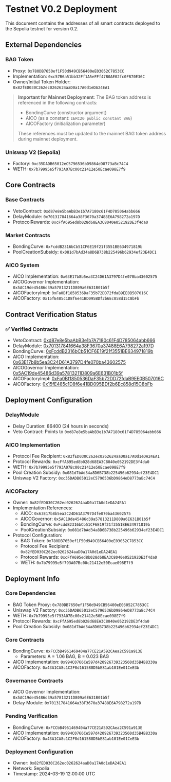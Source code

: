 # Testnet V0.2 Deployment

This document contains the addresses of all smart contracts deployed to the Sepolia testnet for version 0.2.

## External Dependencies

### BAG Token
- Proxy: `0x780DB7650ef1F50d949CB56400eE03052C7853CC`
- Implementation: `0xc57B6a51bb32Ff1A5eFFf47B0AE02fc0FB70E36C`
- Owner/Initial Token Holder: `0x82fED030C262ec0262624aaD0a17A0d1eDA24EA1`

> **Important for Mainnet Deployment**: The BAG token address is referenced in the following contracts:
> - BondingCurve (constructor argument)
> - AICO (as a constant: `IERC20 public constant BAG`)
> - AICOFactory (initialization parameter)
>
> These references must be updated to the mainnet BAG token address during mainnet deployment.

### Uniswap V2 (Sepolia)
- Factory: `0xc35DADB65012eC5796536bD9864eD8773aBc74C4`
- WETH: `0x7b79995e5f793A07Bc00c21412e50Ecae098E7f9`

## Core Contracts

### Base Contracts
- VetoContract: `0xd87e8e5baAbB3e1b7A7180c61F4D785064abb666`
- DelayModule: `0x701317841664a38F3670a37488E6A798272a197D`
- ProtocolRewards: `0xcFfA695ed8b028d68EA3C8040e052192DE3f4da0`

### Market Contracts
- BondingCurve: `0xFcddB2316bCb51CF6E19f21f3551BE634971819b`
- PoolCreationSubsidy: `0x081d7bAd34a8D6B738b225496b62934ef23E4DC1`

### AICO System
- AICO Implementation: `0x63E17b8b5ea3C24D61A3797D4fe070ba43602575`
- AICOGovernor Implementation: `0x5AC19de45486d39a57813211D809a6E631B01b5f`
- AICOFactoryImpl: `0xFa0Bf1850536DaF35b72DD72fdaB9EE0B507016C`
- AICOFactory: `0x15fE485c1D8f6e41BD095BDf2b6Ec858d15C8bFb`

## Contract Verification Status

### ✅ Verified Contracts
- VetoContract: [0xd87e8e5baAbB3e1b7A7180c61F4D785064abb666](https://sepolia.etherscan.io/address/0xd87e8e5baAbB3e1b7A7180c61F4D785064abb666#code)
- DelayModule: [0x701317841664a38F3670a37488E6A798272a197D](https://sepolia.etherscan.io/address/0x701317841664a38F3670a37488E6A798272a197D#code)
- BondingCurve: [0xFcddB2316bCb51CF6E19f21f3551BE634971819b](https://sepolia.etherscan.io/address/0xFcddB2316bCb51CF6E19f21f3551BE634971819b#code)
- AICO Implementation: [0x63E17b8b5ea3C24D61A3797D4fe070ba43602575](https://sepolia.etherscan.io/address/0x63E17b8b5ea3C24D61A3797D4fe070ba43602575#code)
- AICOGovernor Implementation: [0x5AC19de45486d39a57813211D809a6E631B01b5f](https://sepolia.etherscan.io/address/0x5AC19de45486d39a57813211D809a6E631B01b5f#code)
- AICOFactoryImpl: [0xFa0Bf1850536DaF35b72DD72fdaB9EE0B507016C](https://sepolia.etherscan.io/address/0xFa0Bf1850536DaF35b72DD72fdaB9EE0B507016C#code)
- AICOFactory: [0x15fE485c1D8f6e41BD095BDf2b6Ec858d15C8bFb](https://sepolia.etherscan.io/address/0x15fE485c1D8f6e41BD095BDf2b6Ec858d15C8bFb#code)

## Deployment Configuration

### DelayModule
- Delay Duration: 86400 (24 hours in seconds)
- Veto Contract: Points to `0xd87e8e5baAbB3e1b7A7180c61F4D785064abb666`

### AICO Implementation
- Protocol Fee Recipient: `0x82fED030C262ec0262624aaD0a17A0d1eDA24EA1`
- Protocol Rewards: `0xcFfA695ed8b028d68EA3C8040e052192DE3f4da0`
- WETH: `0x7b79995e5f793A07Bc00c21412e50Ecae098E7f9`
- Pool Creation Subsidy: `0x081d7bAd34a8D6B738b225496b62934ef23E4DC1`
- Uniswap V2 Factory: `0xc35DADB65012eC5796536bD9864eD8773aBc74C4`

### AICOFactory
- Owner: `0x82fED030C262ec0262624aaD0a17A0d1eDA24EA1`
- Implementation References:
  - AICO: `0x63E17b8b5ea3C24D61A3797D4fe070ba43602575`
  - AICOGovernor: `0x5AC19de45486d39a57813211D809a6E631B01b5f`
  - BondingCurve: `0xFcddB2316bCb51CF6E19f21f3551BE634971819b`
  - PoolCreationSubsidy: `0x081d7bAd34a8D6B738b225496b62934ef23E4DC1`
- Protocol Configuration:
  - BAG Token: `0x780DB7650ef1F50d949CB56400eE03052C7853CC`
  - Protocol Fee Recipient: `0x82fED030C262ec0262624aaD0a17A0d1eDA24EA1`
  - Protocol Rewards: `0xcFfA695ed8b028d68EA3C8040e052192DE3f4da0`
  - WETH: `0x7b79995e5f793A07Bc00c21412e50Ecae098E7f9`

## Deployment Info

### Core Dependencies
- BAG Token Proxy: `0x780DB7650ef1F50d949CB56400eE03052C7853CC`
- Uniswap V2 Factory: `0xc35DADB65012eC5796536bD9864eD8773aBc74C4`
- WETH: `0x7b79995e5f793A07Bc00c21412e50Ecae098E7f9`
- Protocol Rewards: `0xcFfA695ed8b028d68EA3C8040e052192DE3f4da0`
- Pool Creation Subsidy: `0x081d7bAd34a8D6B738b225496b62934ef23E4DC1`

### Core Contracts
- BondingCurve: `0xFCCbB4961469404a77CE21A592CAea2C591a913E`
  - Parameters: A = 1.06 BAG, B = 0.023 BAG
- AICO Implementation: `0x994C0766Ce597d420926739323560d35B4B8330a`
- AICOFactory: `0x43A1CA8c1C2F8d161588D5bE81ab101Ee01CeE3b`

### Governance Contracts
- AICO Governor Implementation: `0x5AC19de45486d39a57813211D809a6E631B01b5f`
- Delay Module: `0x701317841664a38F3670a37488E6A798272a197D`

### Pending Verification
- BondingCurve: `0xFCCbB4961469404a77CE21A592CAea2C591a913E`
- AICO Implementation: `0x994C0766Ce597d420926739323560d35B4B8330a`
- AICOFactory: `0x43A1CA8c1C2F8d161588D5bE81ab101Ee01CeE3b`

### Deployment Configuration
- Owner: `0x82fED030C262ec0262624aaD0a17A0d1eDA24EA1`
- Network: Sepolia
- Timestamp: 2024-03-19 12:00:00 UTC 